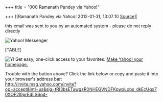 +++
title = "000 Ramanath Pandey via Yahoo!"

+++
[[Ramanath Pandey via Yahoo!	2012-01-31, 13:07:10 [Source](https://groups.google.com/g/bvparishat/c/pY5BqqrVegs)]]



this email was sent to you by an automated system - please do not reply directly

![Yahoo! Messenger](https://ci3.googleusercontent.com/proxy/kHtc8q6Zye5zzlaxQlPhdYMTHZoHbQwaQh0PvoAb3Bthm0ol77pRl9zKNiNuqJewzcjVVWS4FEc0hCBslsbeUYm-lnc=s0-d-e1-ft#http://l.yimg.com/a/i/us/msg/9/inv/lg_ym_us_1.jpg)

[TABLE]

![Y!](https://ci3.googleusercontent.com/proxy/xIcxsITwnNSRo3GgxI7a1Lw9_-mCoBzvbjrbZYy27iLmusTgN8VlXmFmLeugLiXbxkk9IWudr8P2s4pNazLROAA-UvU=s0-d-e1-ft#http://l.yimg.com/a/i/us/msg/9/inv/lg_ybang_1.jpg) Get easy, one-click access to your favorites. [Make Yahoo! your homepage.](http://www.yahoo.com/r/hs)

Trouble with the button above? Click the link below or copy and paste it into your browser's address bar:  
<http://invite.msg.yahoo.com/invite?op=accept&intl=us&sig=tRI3bsETuwgzR0NHEGVNDFKpwxLobs_dkEcUqx70XOF2l0prE4LS6q4->

